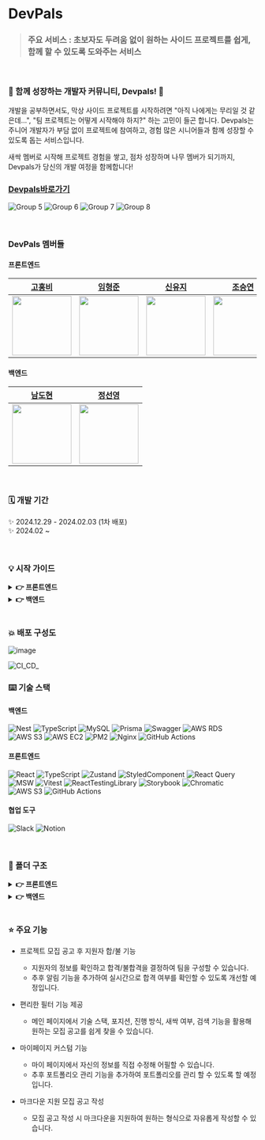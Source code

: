 # **DevPals**

> ### 주요 서비스 : 초보자도 두려움 없이 원하는 사이드 프로젝트를 쉽게, 함께 할 수 있도록 도와주는 서비스<br>
<br>

### 🌱 함께 성장하는 개발자 커뮤니티, Devpals! 🌳

개발을 공부하면서도, 막상 사이드 프로젝트를 시작하려면 "아직 나에게는 무리일 것 같은데...", "팀 프로젝트는 어떻게 시작해야 하지?" 하는 고민이 들곤 합니다.
Devpals는 주니어 개발자가 부담 없이 프로젝트에 참여하고, 경험 많은 시니어들과 함께 성장할 수 있도록 돕는 서비스입니다.

새싹 멤버로 시작해 프로젝트 경험을 쌓고, 점차 성장하며 나무 멤버가 되기까지, Devpals가 당신의 개발 여정을 함께합니다!
<br>

### [Devpals바로가기](http://devpals.s3-website.ap-northeast-2.amazonaws.com/)
![Group 5](https://github.com/user-attachments/assets/d66f8f2c-2d40-46c8-8bb3-dbd100ba884b)
![Group 6](https://github.com/user-attachments/assets/0c7db5b9-9ab4-4e52-9b1a-c5df5532dad0)
![Group 7](https://github.com/user-attachments/assets/3a24ee66-7f57-4f86-8234-fd6d4de0f3a8)
![Group 8](https://github.com/user-attachments/assets/2ad9b23b-63dc-4bef-ab24-bf04c0e7a0ff)


<br>

### DevPals 멤버들

#### 프론트엔드

| [고홍비](https://github.com/HongbiKo)                                          | [임형준](https://github.com/hyeongjun6364)                                      | [신유지](https://github.com/YouD0313)                                           | [조승연](https://github.com/layout-SY)                                          |
| ------------------------------------------------------------------------------ | ------------------------------------------------------------------------------- | ------------------------------------------------------------------------------- | ------------------------------------------------------------------------------- |
| <img src="https://avatars.githubusercontent.com/u/83524159?v=4" width="120" /> | <img src="https://avatars.githubusercontent.com/u/100831607?v=4" width="120" /> | <img src="https://avatars.githubusercontent.com/u/102004480?v=4" width="120" /> | <img src="https://avatars.githubusercontent.com/u/111514472?v=4" width="120" /> |


#### 백엔드

| [남도현](https://github.com/NamDoHyeon2)                                       | [정선영](https://github.com/seonyo)                                            |
| ------------------------------------------------------------------------------ | ------------------------------------------------------------------------------- |
| <img src="https://avatars.githubusercontent.com/u/127714717?v=4" width="120" /> | <img src="https://avatars.githubusercontent.com/u/88700744?v=4" width="120" /> |


<br>

### 🗓 개발 기간

✨ 2024.12.29 - 2024.02.03 (1차 배포)
<br>
✨ 2024.02 ~

<br>

### 💡 시작 가이드

<details>
<summary><strong>👉 프론트엔드</strong></summary>
<div markdown="1">

#### 📍 실행 환경

- Node.js 20.18.1
- `.env 파일`에 아래의 항목들이 있어야 합니다.

  - `VITE_APP_API_BASE_URL` : 서버 주소
  - `VITE_APP_IMAGE_CDN_URL` : 이미지 CDN 주소

#### 📍 프로젝트 실행

- 프로젝트 클론

```bash
$ git clone https://github.com/D3vPals/frontend.git
```

- 의존성 설치

```bash
$ npm install
```

- 실행

```bash
$ npm run dev
```

</div>
</details>

<details>
<summary><strong>👉 백엔드</strong></summary>

<div markdown="1">

#### [백엔드 실행 가이드](https://github.com/D3vPals/backend?tab=readme-ov-file#%ED%94%84%EB%A1%9C%EC%A0%9D%ED%8A%B8-%EC%8B%A4%ED%96%89%ED%95%98%EA%B8%B0)

</div>
</details>

<br>

### 💥 배포 구성도
![image](https://github.com/user-attachments/assets/cad34865-1692-498a-a89c-d83456903a8e)

![CI_CD_](https://github.com/user-attachments/assets/5125750b-ea35-47ab-a935-19b061da1ac9)
<br>

### ⌨️ 기술 스택

#### 백엔드

![Nest](https://img.shields.io/badge/nestjs-%23E0234E.svg?style=for-the-badge&logo=nestjs&logoColor=white) ![TypeScript](https://img.shields.io/badge/typescript-%23007ACC.svg?style=for-the-badge&logo=typescript&logoColor=white) ![MySQL](https://img.shields.io/badge/mysql-4479A1.svg?style=for-the-badge&logo=mysql&logoColor=white) ![Prisma](https://img.shields.io/badge/Prisma-3982CE?style=for-the-badge&logo=Prisma&logoColor=white) ![Swagger](https://img.shields.io/badge/-Swagger-85EA2D?style=for-the-badge&logo=swagger&logoColor=white) ![AWS RDS](https://img.shields.io/badge/AWS%20RDS-527FFF.svg?style=for-the-badge&logo=amazonrds&logoColor=white) ![AWS S3](https://img.shields.io/badge/AWS%20S3-569A31.svg?style=for-the-badge&logo=amazons3&logoColor=white) ![AWS EC2](https://img.shields.io/badge/AWS%20EC2-FF9900.svg?style=for-the-badge&logo=amazonec2&logoColor=white) ![PM2](https://img.shields.io/badge/pm2-2B037A.svg?style=for-the-badge&logo=pm2&logoColor=white) ![Nginx](https://img.shields.io/badge/nginx-009639.svg?style=for-the-badge&logo=nginx&logoColor=white)
![GitHub Actions](https://img.shields.io/badge/GitHub%20Actions-2088FF.svg?style=for-the-badge&logo=githubactions&logoColor=white)

#### 프론트엔드

![React](https://img.shields.io/badge/react-%2320232a.svg?style=for-the-badge&logo=react&logoColor=%2361DAFB)
![TypeScript](https://img.shields.io/badge/typescript-%23007ACC.svg?style=for-the-badge&logo=typescript&logoColor=white)
![Zustand](https://img.shields.io/badge/zustand-%23181717.svg?style=for-the-badge&logo=zustand&logoColor=white)
![StyledComponent](https://img.shields.io/badge/Styled_Components-DB7093?style=for-the-badge&logo=styled-components&logoColor=white)
![React Query](https://img.shields.io/badge/-React%20Query-FF4154?style=for-the-badge&logo=react%20query&logoColor=white)
![MSW](https://img.shields.io/badge/MSW-FF6A33?style=for-the-badge&logo=mockserviceworker&logoColor=white)
![Vitest](https://img.shields.io/badge/Vitest-6E9F18?style=for-the-badge&logo=Vitest&logoColor=white)
![ReactTestingLibrary](https://img.shields.io/badge/RTL-E33332?style=for-the-badge&logo=testinglibrary&logoColor=white)
![Storybook](https://img.shields.io/badge/Storybook-FF4785?style=for-the-badge&logo=Storybook&logoColor=white)
![Chromatic](https://img.shields.io/badge/chromatic-FC521F.svg?style=for-the-badge&logo=Chromatic&logoColor=white)
![AWS S3](https://img.shields.io/badge/AWS%20S3-569A31.svg?style=for-the-badge&logo=amazons3&logoColor=white)
![GitHub Actions](https://img.shields.io/badge/GitHub%20Actions-2088FF.svg?style=for-the-badge&logo=githubactions&logoColor=white)

#### 협업 도구

![Slack](https://img.shields.io/badge/Slack-4A154B?style=for-the-badge&logo=slack&logoColor=white)
![Notion](https://img.shields.io/badge/Notion-%23000000.svg?style=for-the-badge&logo=notion&logoColor=white)

<br>

### 📂 폴더 구조

<details>
<summary><strong>👉 프론트엔드</strong></summary>
<div markdown='1'>

```
src/
├── api/                 # API 호출 및 관련 로직
├── assets/              # 이미지 및 정적 파일
├── constants/           # 상수 관련 파일
├── hooks/               # 커스텀 훅
├── context/             # 콘텍스트 관련 파일
├── models/              # 페이지별 타입 파일
├── mocks/               # Mock 데이터
├── pages/               # 페이지 컴포넌트
├── routes/              # 라우트 설정
├── store/               # 전역상태 관련 파일
├── styles/              # 전역스타일 관련 파일
├── components/          # UI 컴포넌트 (컴포넌트별 스타일 파일과 함께 정리)
└── utils/               # 유틸리티 함수 및 모듈
```

</div>
</details>

<details>
<summary><strong>👉 백엔드</strong></summary>
<div markdown='1'>

#### [백엔드 폴더구조](https://github.com/D3vPals/backend?tab=readme-ov-file#%ED%8F%B4%EB%8D%94-%EA%B5%AC%EC%A1%B0)

</div>
</details>

<br>

### ⭐️ 주요 기능

- 프로젝트 모집 공고 후 지원자 합/불 기능

  - 지원자의 정보를 확인하고 합격/불합격을 결정하여 팀을 구성할 수 있습니다.
  - 추후 알림 기능을 추가하여 실시간으로 합격 여부를 확인할 수 있도록 개선할 예정입니다.

- 편리한 필터 기능 제공

  - 메인 페이지에서 기술 스택, 포지션, 진행 방식, 새싹 여부, 검색 기능을 활용해 원하는 모집 공고를 쉽게 찾을 수 있습니다.

- 마이페이지 커스텀 기능

  - 마이 페이지에서 자신의 정보를 직접 수정해 어필할 수 있습니다.
  - 추후 포트폴리오 관리 기능을 추가하여 포트폴리오를 관리 할 수 있도록 할 예정입니다.

- 마크다운 지원 모집 공고 작성
  - 모집 공고 작성 시 마크다운을 지원하여 원하는 형식으로 자유롭게 작성할 수 있습니다.

<br>

<br>
